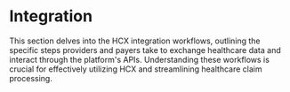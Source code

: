 # Integration

This section delves into the HCX integration workflows, outlining the specific steps providers and payers take to exchange healthcare data and interact through the platform's APIs. Understanding these workflows is crucial for effectively utilizing HCX and streamlining healthcare claim processing.

